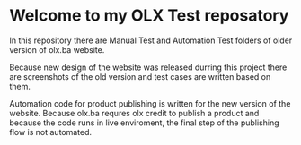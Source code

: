 # Welcome to my OLX Test reposatory

In this repository there are Manual Test and Automation Test folders of older version of olx.ba website.

Because new design of the website was released durring this project there are screenshots of the old version and test cases are written based on them. 

Automation code for product publishing is written for the new version of the website. Because olx.ba requres olx credit to publish a product and because the code runs in live enviroment, the final step of the publishing flow is not automated.   

  

